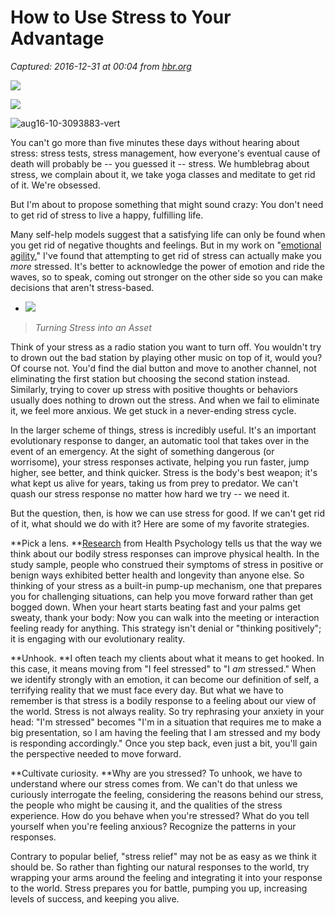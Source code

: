 # How to Use Stress to Your Advantage

_Captured: 2016-12-31 at 00:04 from [hbr.org](https://hbr.org/2016/08/how-to-use-stress-to-your-advantage)_

![](https://hbr.org/resources/pdfs/comm/houseads/hbr_gift_2016_640x480.png)

![](https://hbr.org/resources/pdfs/comm/houseads/HBR_Gift2016_600x1200%5b12%5d.png)

![aug16-10-3093883-vert](https://hbr.org/resources/images/article_assets/2016/08/aug16-10-3093883-vert-169x300.jpg)

You can't go more than five minutes these days without hearing about stress: stress tests, stress management, how everyone's eventual cause of death will probably be -- you guessed it -- stress. We humblebrag about stress, we complain about it, we take yoga classes and meditate to get rid of it. We're obsessed.

But I'm about to propose something that might sound crazy: You don't need to get rid of stress to live a happy, fulfilling life.

Many self-help models suggest that a satisfying life can only be found when you get rid of negative thoughts and feelings. But in my work on "[emotional agility](https://hbr.org/2013/11/emotional-agility)," I've found that attempting to get rid of stress can actually make you _more_ stressed. It's better to acknowledge the power of emotion and ride the waves, so to speak, coming out stronger on the other side so you can make decisions that aren't stress-based.

  * ![](https://hbr.org/resources/images/article_assets/2016/06/further-reading-stress.jpg)

> _Turning Stress into an Asset_

Think of your stress as a radio station you want to turn off. You wouldn't try to drown out the bad station by playing other music on top of it, would you? Of course not. You'd find the dial button and move to another channel, not eliminating the first station but choosing the second station instead. Similarly, trying to cover up stress with positive thoughts or behaviors usually does nothing to drown out the stress. And when we fail to eliminate it, we feel more anxious. We get stuck in a never-ending stress cycle.

In the larger scheme of things, stress is incredibly useful. It's an important evolutionary response to danger, an automatic tool that takes over in the event of an emergency. At the sight of something dangerous (or worrisome), your stress responses activate, helping you run faster, jump higher, see better, and think quicker. Stress is the body's best weapon; it's what kept us alive for years, taking us from prey to predator. We can't quash our stress response no matter how hard we try -- we need it.

But the question, then, is how we can use stress for good. If we can't get rid of it, what should we do with it? Here are some of my favorite strategies.

**Pick a lens. **[Research](http://www.ncbi.nlm.nih.gov/pubmed/22201278) from Health Psychology tells us that the way we think about our bodily stress responses can improve physical health. In the study sample, people who construed their symptoms of stress in positive or benign ways exhibited better health and longevity than anyone else. So thinking of your stress as a built-in pump-up mechanism, one that prepares you for challenging situations, can help you move forward rather than get bogged down. When your heart starts beating fast and your palms get sweaty, thank your body: Now you can walk into the meeting or interaction feeling ready for anything. This strategy isn't denial or "thinking positively"; it is engaging with our evolutionary reality.

**Unhook. **I often teach my clients about what it means to get hooked. In this case, it means moving from "I feel stressed" to "I _am_ stressed." When we identify strongly with an emotion, it can become our definition of self, a terrifying reality that we must face every day. But what we have to remember is that stress is a bodily response to a feeling about our view of the world. Stress is not always reality. So try rephrasing your anxiety in your head: "I'm stressed" becomes "I'm in a situation that requires me to make a big presentation, so I am having the feeling that I am stressed and my body is responding accordingly." Once you step back, even just a bit, you'll gain the perspective needed to move forward.

**Cultivate curiosity. **Why are you stressed? To unhook, we have to understand where our stress comes from. We can't do that unless we curiously interrogate the feeling, considering the reasons behind our stress, the people who might be causing it, and the qualities of the stress experience. How do you behave when you're stressed? What do you tell yourself when you're feeling anxious? Recognize the patterns in your responses.

Contrary to popular belief, "stress relief" may not be as easy as we think it should be. So rather than fighting our natural responses to the world, try wrapping your arms around the feeling and integrating it into your response to the world. Stress prepares you for battle, pumping you up, increasing levels of success, and keeping you alive.
